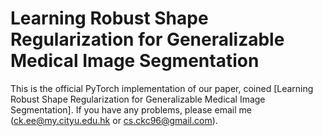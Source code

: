 # Learning Robust Shape Regularization for Generalizable Medical Image Segmentation

[//]: # (**[Warning] The method suffers from the overfitting issue. We will re-evaluate our NAC-UE on the OpenOOD v1.5 and update the code and arxiv ASAP.**)

This is the official PyTorch implementation of our paper, coined [Learning Robust Shape Regularization for Generalizable Medical Image Segmentation]. If you have any problems, please email me (ck.ee@my.cityu.edu.hk or cs.ckc96@gmail.com).
